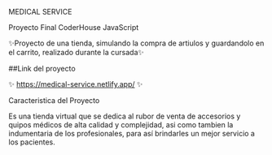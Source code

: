 MEDICAL SERVICE

Proyecto Final CoderHouse JavaScript

✨Proyecto de una tienda, simulando la compra de artiulos y guardandolo en el carrito, realizado durante la cursada✨

##Link del proyecto

✨ https://medical-service.netlify.app/ ✨

Caracteristica del Proyecto

Es una tienda virtual que se dedica al rubor de venta de accesorios y quipos médicos de alta calidad y complejidad, asi como tambien la indumentaria de los profesionales, para así brindarles un mejor servicio a los pacientes.
